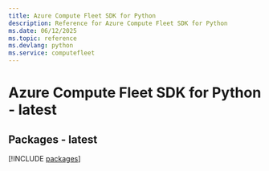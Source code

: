 ```yaml
---
title: Azure Compute Fleet SDK for Python
description: Reference for Azure Compute Fleet SDK for Python
ms.date: 06/12/2025
ms.topic: reference
ms.devlang: python
ms.service: computefleet
---
```

# Azure Compute Fleet SDK for Python - latest
## Packages - latest
[!INCLUDE [packages](compute-fleet-index.md)]